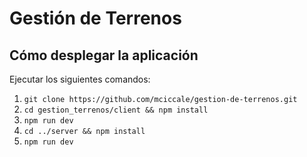 # Gestión de Terrenos

## Cómo desplegar la aplicación

Ejecutar los siguientes comandos:

1. `git clone https://github.com/mciccale/gestion-de-terrenos.git`
2. `cd gestion_terrenos/client && npm install`
3. `npm run dev`
4. `cd ../server && npm install`
5. `npm run dev`
